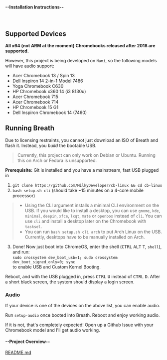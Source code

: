 <!-- select:start -->
<!-- select-menu-labels: View: -->

#### --Installation Instructions--

<br>

## Supported Devices

**All x64 (not ARM at the moment) Chromebooks released after 2018 are supported.**

However, this project is being developed on `Nami`, so the following models will have audio support:
* Acer Chromebook 13 / Spin 13
* Dell Inspiron 14 2-in-1 Model 7486 
* Yoga Chromebook C630
* HP Chromebook x360 14 (i3 8130u)
* Acer Chromebook 715
* Acer Chromebook 714
* HP Chromebook 15 G1
* Dell Inspiron Chromebook 14 (7460)

## Running Breath

Due to licensing restraints, you cannot just download an ISO of Breath and flash it. Instead, you *build* the bootable USB.
> Currently, this project can only work on Debian or Ubuntu. Running this on Arch or Fedora is unsupported.

**Prerequisite:** Git is installed and you have a mainstream, fast USB plugged in

1. `git clone https://github.com/MilkyDeveloper/cb-linux && cd cb-linux`
2. `bash setup.sh cli`
(should take ~15 minutes on a 4-core mobile processor)

> * Using the CLI argument installs a minimal CLI environment on the USB. If you would like to install a desktop, you can use `gnome`, `kde`, `minimal`, `deepin`, `xfce`, `lxqt`, `mate` or `openbox` instead of `cli`. You can use `cli` and install a desktop later on the Chromebook with `tasksel`.
> * You can run `bash setup.sh cli arch` to put Arch Linux on the USB. Currently, desktops have to be manually installed on Arch.

3. Done! Now just boot into ChromeOS, enter the shell (<kbd>CTRL</kbd> <kbd>ALT</kbd> <kbd>T</kbd>, `shell`), and run:  
`sudo crossystem dev_boot_usb=1; sudo crossystem dev_boot_signed_only=0; sync`  
to enable USB and Custom Kernel Booting.

Reboot, and with the USB plugged in, press <kbd>CTRL</kbd> <kbd>U</kbd> instead of <kbd>CTRL</kbd> <kbd>D</kbd>. After a short black screen, the system should display a login screen.

### Audio

If your device is one of the devices on the above list, you can enable audio.

Run `setup-audio` once booted into Breath. Reboot and enjoy working audio.

If it is not, that's completely expected! Open up a Github Issue with your Chromebook model and I'll  get audio working.

#### --Project Overview--

[README.md](https://raw.githubusercontent.com/MilkyDeveloper/cb-linux/main/README.md ':include')

<!-- select:end -->